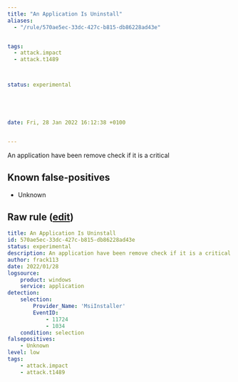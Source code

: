```yaml
---
title: "An Application Is Uninstall"
aliases:
  - "/rule/570ae5ec-33dc-427c-b815-db86228ad43e"


tags:
  - attack.impact
  - attack.t1489



status: experimental





date: Fri, 28 Jan 2022 16:12:38 +0100


---
```


An application have been remove check if it is a critical

<!--more-->


## Known false-positives

* Unknown




## Raw rule ([edit](https://github.com/SigmaHQ/sigma/edit/master/rules/windows/builtin/application/win_builtin_remove_application.yml))
```yaml
title: An Application Is Uninstall
id: 570ae5ec-33dc-427c-b815-db86228ad43e
status: experimental
description: An application have been remove check if it is a critical
author: frack113
date: 2022/01/28
logsource:
    product: windows
    service: application
detection:
    selection:
        Provider_Name: 'MsiInstaller'
        EventID:
            - 11724
            - 1034
    condition: selection
falsepositives:
    - Unknown
level: low
tags:
    - attack.impact
    - attack.t1489 

```
